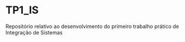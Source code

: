 # TP1_IS
Repositório relativo ao desenvolvimento do primeiro trabalho prático de Integração de Sistemas
